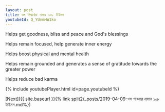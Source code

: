 ```yaml
---
layout: post
title: ওম সিদ্ধার্থয়া নামায ১০৮ টাইমস
youtubeId: Q_YUnmHW1ko
---
```

 
 
Helps get goodness, bliss and peace and God's blessings
 
Helps remain focused, help generate inner energy 
 
Helps boost physical and mental health 
 
Helps remain grounded and generates a sense of gratitude towards the greater power 
 
Helps reduce bad karma
 
 
 
 


{% include youtubePlayer.html id=page.youtubeId %}
 
[Next]({{ site.baseurl }}{% link  split2/_posts/2019-04-09-ওম পাবনায় নামায ১০৮ টাইমস.md%})
 
